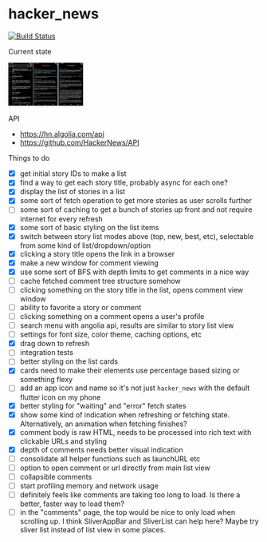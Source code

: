 # hacker_news

[![Build Status](https://dev.azure.com/MattFedd/HN%20News%20Reader/_apis/build/status/mattfedd.hn-flutter-app?branchName=master)](https://dev.azure.com/MattFedd/HN%20News%20Reader/_build/latest?definitionId=1&branchName=master)

Current state

<img src="screenshot.png" alt="screenshot" width="150"/>

API
- https://hn.algolia.com/api
- https://github.com/HackerNews/API

Things to do 
- [x] get initial story IDs to make a list 
- [x] find a way to get each story title, probably async for each one? 
- [x] display the list of stories in a list
- [x] some sort of fetch operation to get more stories as user scrolls further
- [ ] some sort of caching to get a bunch of stories up front and not require internet for every refresh
- [x] some sort of basic styling on the list items
- [x] switch between story list modes above (top, new, best, etc), selectable from some kind of list/dropdown/option
- [x] clicking a story title opens the link in a browser
- [x] make a new window for comment viewing
- [x] use some sort of BFS with depth limits to get comments in a nice way
- [ ] cache fetched comment tree structure somehow
- [ ] clicking something on the story title in the list, opens comment view window
- [ ] ability to favorite a story or comment
- [ ] clicking something on a comment opens a user's profile 
- [ ] search menu with angolia api, results are similar to story list view
- [ ] settings for font size, color theme, caching options, etc
- [x] drag down to refresh
- [ ] integration tests 
- [ ] better styling on the list cards
- [x] cards need to make their elements use percentage based sizing or something flexy
- [ ] add an app icon and name so it's not just `hacker_news` with the default flutter icon on my phone 
- [x] better styling for "waiting" and "error" fetch states
- [x] show some kind of indication when refreshing or fetching state. Alternatively, an animation when fetching finishes?
- [x] comment body is raw HTML, needs to be processed into rich text with clickable URLs and styling
- [x] depth of comments needs better visual indication
- [ ] consolidate all helper functions such as launchURL etc
- [ ] option to open comment or url directly from main list view
- [ ] collapsible comments
- [ ] start profiling memory and network usage
- [ ] definitely feels like comments are taking too long to load. Is there a better, faster way to load them?
- [ ] in the "comments" page, the top would be nice to only load when scrolling up. I think SliverAppBar and SliverList can help here? Maybe try sliver list instead of list view in some places.
